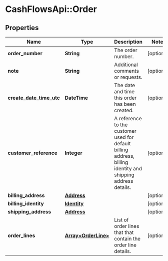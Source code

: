 # CashFlowsApi::Order

## Properties
Name | Type | Description | Notes
------------ | ------------- | ------------- | -------------
**order_number** | **String** | The order number. | [optional] 
**note** | **String** | Additional comments or requests. | [optional] 
**create_date_time_utc** | **DateTime** | The date and time this order has been created. | [optional] 
**customer_reference** | **Integer** | A reference to the customer used for default billing address, billing identity and shipping address details. | [optional] 
**billing_address** | [**Address**](Address.md) |  | [optional] 
**billing_identity** | [**Identity**](Identity.md) |  | [optional] 
**shipping_address** | [**Address**](Address.md) |  | [optional] 
**order_lines** | [**Array&lt;OrderLine&gt;**](OrderLine.md) | List of order lines that that contain the order line details. | [optional] 

